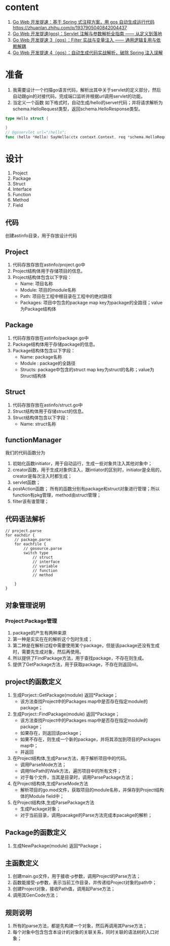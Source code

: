 
# content
1. [Go Web 开发提速：基于 Spring 式注释方案，用 gos 自动生成运行代码https://zhuanlan.zhihu.com/p/1937905040842004437](https://zhuanlan.zhihu.com/p/1937905040842004437)
2. [Go Web 开发提速(gos)：Servlet 注解与参数解析全指南 —— 从定义到落地](https://zhuanlan.zhihu.com/p/1937994788919019061)
3. [Go Web 开发提速 3（gos）：Filter 实战与变量注入 —— 通用逻辑复用与依赖解耦](https://zhuanlan.zhihu.com/p/1942992392115446822)
4. [Go Web 开发提速 4（gos）：自动生成代码实战解析，破除 Spring 注入误解](https://zhuanlan.zhihu.com/p/1952837653339828295)
# 准备
1. 我需要设计一个扫描go语言代码，解析出其中关于servlet的定义部分，然后自动跟gin的对接代码，完成端口监听并根据url调用servlet的功能。
2. 当定义一个函数 如下格式时，自动生成/hello的servet代码；并将请求解析为schema.HelloRequest类型，返回schema.HelloResponse类型。
```go
type Hello struct {

}
// @goservlet url="/hello";
func (hello *Hello) SayHello(ctx context.Context, req *schema.HelloRequest) (res schema.HelloResponse, err basic.Error) {
```
# 设计
1. Project
2. Package
3. Struct
4. Interface
5. Function
6. Method
7. Field

## 代码
创建astinfo目录，用于存放设计代码

## Project
1. 代码存放存放在astinfo/project.go中
2. Project结构体用于存储项目的信息。
3. Project结构体包含以下字段：
    - Name: 项目名称
    - Module: 项目的module名称
    - Path: 项目在工程中根目录在工程中的绝对路径
    - Packages: 项目中包含的package map key为package的全路径；value为Package结构体

## Package
1. 代码存放存放在astinfo/package.go中
2. Package结构体用于存储package的信息。
3. Package结构体包含以下字段：
    - Name: package名称
    - Module : package的全路径
    - Structs: package中包含的struct map key为struct的名称；value为Struct结构体


## Struct
1. 代码存放存放在astinfo/struct.go中
2. Struct结构体用于存储struct的信息。
3. Struct结构体包含以下字段：
    - Name: struct名称
## functionManager
我们的代码函数分为
1. 初始化函数initiator，用于自动运行，生成一些对象共注入其他对象中；
2. creator函数，用于生成对象供注入，跟intiator的区别时，initiator是全局的，creator是每次注入时都生成；
3. servlet函数；
4. postAction函数；
所有的函数分别有package和struct对象进行管理；所以function有pkg管理，method由struct管理；
5. filter该有谁管理；


## 代码语法解析
```
// project.parse
for eachdir {
    // package.parse
    for eachfile {
        // gosource.parse
        switch type
            // struct
            // interface
            // variable
            // function
            // method
        
    }
}
```

## 对象管理说明
### Project:Package管理
1. package的产生有两种来源
2. 第一种是实实在在的解析这个包时生成； 
3. 第二种是在解析过程中需要使用某个package，但是该package还没有生成时，需要先生成对象，然后再使用。
4. 所以提供了FindPackage方法，用于查找package，不存在则生成。
5. 提供了GetPackage方法，用于获取package，不存在则返回nil。


## project的函数定义
1. 生成Porject::GetPackage(module) 返回*Package；
    - 该方法查找Project中的Packages map中是否存在指定module的package；
2. 生成Porject::FindPackage(module) 返回*Package；
    - 该方法查找Project中的Packages map中是否存在指定module的package；
    - 如果存在，则返回该package；
    - 如果不存在，则生成一个新的package，并将其添加到项目的Packages map中；
   - 并返回
3. 在Project结构体,生成Parse方法，用于解析项目中的代码。
    - 调用ParseMode方法；
    - 调用filePath的Walk方法，遍历项目中的所有文件；
    - 对于每个文件，当其是目录时，调用ParsePackage方法；
4. 在Project结构体,生成ParseMode方法
   - 解析项目的go.mod文件，获取项目的module名称，并保存到Project结构体的Module field中；
5. 在Project结构体,生成ParsePackage方法
   - 生成Package对象；
   - 对于当前目录，调用pacakge的Parse方法完成本pacakge的解析；

## Package的函数定义
1.  生成NewPackage(module) 返回*Package；


## 主函数定义
1. 创建main.go文件，用于接收-p参数，调用Project的Parse方法；
2. 函数能接受-p参数，表示当前工作目录，并传递给Project对象的path中；
3. 创建Project对象，接收Path值，调用起Parse方法；
4. 调用其GenCode方法；
    
## 规则说明
1. 所有的parse方法，都是先构建一个对象，然后再调用其Parse方法；
2. 每个对象中包含包含本设计的对象的关联关系，同时关联的语法树的入口对象；




